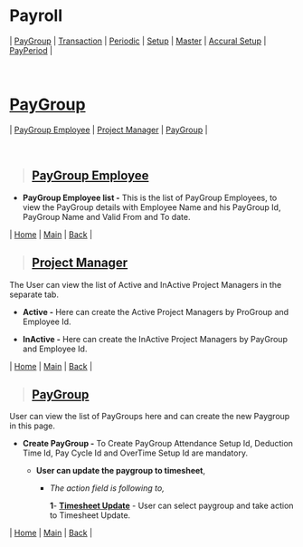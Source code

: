 # **Payroll**

| [PayGroup](#paygroup) | [Transaction](#transaction) | [Periodic](#periodic) | [Setup](#setup) | [Master](#master) | [Accural Setup](#accural-setup) | [PayPeriod](#payperiod) |

<br>

# **[PayGroup](#payroll)**

| [PayGroup Employee](#paygroup-employee) | [Project Manager](#project-manager) | [PayGroup](#paygroup-1) |

<br>

> ## **[PayGroup Employee](#paygroup)**

  - **PayGroup Employee list -** This is the list of PayGroup Employees, to view the PayGroup details with Employee Name and his PayGroup Id, PayGroup Name and Valid From and To date.

| [Home](#payroll) | [Main](#paygroup) | [Back](#paygroup-employee) |  

> ## **[Project Manager](#paygroup-employee)**

The User can view the list of Active and InActive Project Managers in the separate tab. 

  - **Active -** Here can create the Active Project Managers by ProGroup and Employee Id.

  - **InActive -** Here can create the InActive Project Managers by PayGroup and Employee Id.

| [Home](#payroll) | [Main](#paygroup) | [Back](#project-manager) |

> ## **[PayGroup](#project-manager)**

User can view the list of PayGroups here and can create the new Paygroup in this page.

  - **Create PayGroup -** To Create PayGroup Attendance Setup Id, Deduction Time Id, Pay Cycle Id and OverTime Setup Id are mandatory.

    - **User can update the paygroup to timesheet**,

      -  _The action field is following to,_ 
        
          **1**- **[Timesheet Update]()** - User can select paygroup and take action to Timesheet Update.

| [Home](#payroll) | [Main](#paygroup) | [Back](#paygroup-1) |      